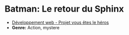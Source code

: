 # Batman: Le retour du Sphinx

* [Développement web - Projet vous êtes le héros](https://smnarnold.com/projets/vous-etes-le-heros)
* **Genre:** Action, mystere
